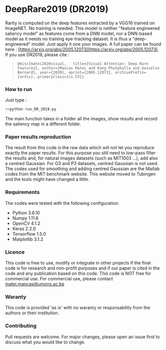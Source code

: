 # DeepRare2019 (DR2019)
Rarity is computed on the deep features extracted by a VGG16 trained on ImageNET. No training is needed. This model is neither "feature engineered saliency model" as features come from a DNN model, nor a DNN-based model as it needs no training eye-tracking dataset. It is thus a "deep-engineered" model. Just apply it one your images. A full paper can be found here : [https://arxiv.org/abs/2005.12073](https://arxiv.org/abs/2005.12073).
If you use DR2019, please cite :   
  
>`@misc{matei2020visual,  
 title={Visual Attention: Deep Rare Features}, author={Mancas Matei and Kong Phutphalla and Gosselin Bernard}, year={2020}, eprint={2005.12073}, archivePrefix={arXiv}, primaryClass={cs.CV}}`  

### How to run

Just type :

```python
>>python run_DR_2019.py
```

The main function takes in a folder all the images, show results and record the saliency map in a different folder. 

### Paper results reproduction

The result from this code is the raw data which will not let you reproduce exactly the paper results. For this purpose you still need to low-pass filter the results and, for natural images datasets (such as MIT1003 ...), add also a centred Gaussian. For O3 and P3 datasets, centred Gaussian is not used. 
The codes used for smoothing and adding centred Gaussian are the Matlab codes from the MIT benchmark website. This website moved to Tubingen and the tools might have changed a little. 

### Requirements

The codes were tested with the following configuration: 

* Python 3.6.10
* Numpy 1.11.6
* OpenCV 4.1.2
* Keras 2.2.0
* Tensorflow 1.5.0
* Matplotlib 3.1.2

### Licence

This code is free to use, modify or integrate in other projects if the final code is for research and non-profit purposes and if our paper is cited in the code and any publication based on this code. This code is NOT free for commercial use. For commercial use, please contact matei.mancas@umons.ac.be 

### Waranty

This code is provided 'as is' with no waranty or responsability from the authors or their institution. 

### Contributing
Pull requests are welcome. For major changes, please open an issue first to discuss what you would like to change.
